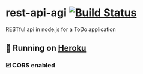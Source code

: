 # rest-api-agi [![Build Status](https://travis-ci.org/radlinskii/rest-api-agi.svg?branch=master)](https://travis-ci.org/radlinskii/rest-api-agi)
RESTful api in node.js for a ToDo application

## :rocket: Running on [Heroku](https://rest-api-agi.herokuapp.com/api/todos)
### :ballot_box_with_check: CORS enabled
